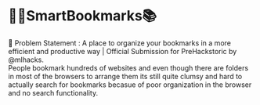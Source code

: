 # 👩‍💻SmartBookmarks📚
📍 Problem Statement : A place to organize your bookmarks in a more efficient and productive way | Official Submission for PreHackstoric by @mlhacks.
<br>
People bookmark hundreds of websites and even though there are folders in most of the browsers to arrange them
its still quite clumsy and hard to actually search for bookmarks becasue of poor organization in the browser and no search functionality.


